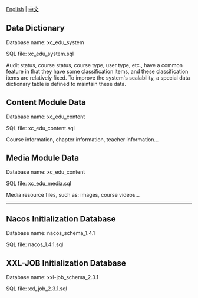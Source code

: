 [English](https://github.com/domeniczz/xuecheng-edu-project/blob/master/sql/README.md) | [中文](https://github.com/domeniczz/xuecheng-edu-project/blob/master/sql/README-zh.md)

## Data Dictionary

Database name: xc_edu_system

SQL file: xc_edu_system.sql

Audit status, course status, course type, user type, etc., have a common feature in that they have some classification items, and these classification items are relatively fixed. To improve the system's scalability, a special data dictionary table is defined to maintain these data.

## Content Module Data

Database name: xc_edu_content

SQL file: xc_edu_content.sql

Course information, chapter information, teacher information...

## Media Module Data

Database name: xc_edu_content

SQL file: xc_edu_media.sql

Media resource files, such as: images, course videos...

---

## Nacos Initialization Database

Database name: nacos_schema_1.4.1

SQL file: nacos_1.4.1.sql

## XXL-JOB Initialization Database

Database name: xxl-job_schema_2.3.1

SQL file: xxl_job_2.3.1.sql